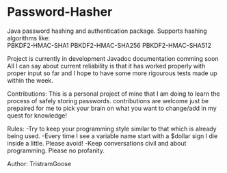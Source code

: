 # Password-Hasher
Java password hashing and authentication package. Supports hashing algorithms like:  
PBKDF2-HMAC-SHA1
PBKDF2-HMAC-SHA256
PBKDF2-HMAC-SHA512

Project is currently in development
Javadoc documentation comming soon
All I can say about current reliability is that it has worked properly with proper input so far 
and I hope to have some more rigourous tests made up within the week.

Contributions: This is a personal project of mine that I am doing to learn the process of safely storing passwords.
contributions are welcome just be prepaired for me to pick your brain on what you want to change/add in my quest for knowledge!

Rules:
  -Try to keep your programming style similar to that which is already being used.
  -Every time I see a variable name start with a $dollar sign I die inside a little. Please avoid!
  -Keep conversations civil and about programming. Please no profanity.

Author: TristramGoose

